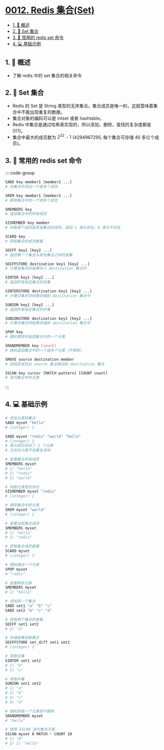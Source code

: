 # [0012. Redis 集合(Set)](https://github.com/Tdahuyou/TNotes.redis/tree/main/notes/0012.%20Redis%20%E9%9B%86%E5%90%88(Set))

<!-- region:toc -->

- [1. 📝 概述](#1--概述)
- [2. 📒 Set 集合](#2--set-集合)
- [3. 📒 常用的 redis set 命令](#3--常用的-redis-set-命令)
- [4. 💻 基础示例](#4--基础示例)

<!-- endregion:toc -->

## 1. 📝 概述

- 了解 redis 中的 set 集合的相关命令

## 2. 📒 Set 集合

- Redis 的 Set 是 String 类型的无序集合。集合成员是唯一的，这就意味着集合中不能出现重复的数据。
- 集合对象的编码可以是 intset 或者 hashtable。
- Redis 中集合是通过哈希表实现的，所以添加，删除，查找的复杂度都是 O(1)。
- 集合中最大的成员数为 $2^{32} - 1$ (4294967295, 每个集合可存储 40 多亿个成员)。

## 3. 📒 常用的 redis set 命令

::: code-group

```bash [集合操作]
SADD key member1 [member2 ...]
# 向集合中添加一个或多个成员

SREM key member1 [member2 ...]
# 移除集合中的一个或多个成员

SMEMBERS key
# 返回集合中的所有成员

SISMEMBER key member
# 判断某个成员是否是集合的成员，返回 1 表示存在，0 表示不存在
```

```bash [集合运算]
SCARD key
# 获取集合的成员数量

SDIFF key1 [key2 ...]
# 返回第一个集合与其他集合之间的差集

SDIFFSTORE destination key1 [key2 ...]
# 计算差集并将结果存入 destination 集合中

SINTER key1 [key2 ...]
# 返回所有给定集合的交集

SINTERSTORE destination key1 [key2 ...]
# 计算交集并将结果存储到 destination 集合中

SUNION key1 [key2 ...]
# 返回所有给定集合的并集

SUNIONSTORE destination key1 [key2 ...]
# 计算并集并将结果存储到 destination 集合中
```

```bash [随机与移动]
SPOP key
# 随机移除并返回集合中的一个元素

SRANDMEMBER key [count]
# 随机返回集合中的一个或多个元素（不移除）

SMOVE source destination member
# 将指定成员从 source 集合移动到 destination 集合
```

```bash [其他]
SSCAN key cursor [MATCH pattern] [COUNT count]
# 迭代集合中的元素
```

:::

## 4. 💻 基础示例

```bash
# 添加元素到集合
SADD myset "hello"
# (integer) 1

SADD myset "redis" "world" "hello"
# (integer) 2
# 表示成功添加了 2 个元素
# 已存在元素不会重复添加

# 查看集合所有成员
SMEMBERS myset
# 1) "hello"
# 2) "redis"
# 3) "world"

# 判断元素是否存在
SISMEMBER myset "redis"
# (integer) 1

# 移除集合中的元素
SREM myset "world"
# (integer) 1

# 查看当前集合成员
SMEMBERS myset
# 1) "hello"
# 2) "redis"

# 获取集合成员数量
SCARD myset
# (integer) 2

# 随机弹出一个元素
SPOP myset
# "redis"

# 查看剩余元素
SMEMBERS myset
# 1) "hello"

# 添加另一个集合
SADD set1 "a" "b" "c"
SADD set2 "b" "c" "d"

# 获取两个集合的差集
SDIFF set1 set2
# 1) "a"

# 存储差集到新集合
SDIFFSTORE set_diff set1 set2
# (integer) 1

# 获取交集
SINTER set1 set2
# 1) "b"
# 2) "c"

# 获取并集
SUNION set1 set2
# 1) "a"
# 2) "b"
# 3) "c"
# 4) "d"

# 随机获取一个元素但不删除
SRANDMEMBER myset
# "hello"

# 使用 SSCAN 迭代集合元素
SSCAN myset 0 MATCH * COUNT 10
# 1) "0"
# 2) 1) "hello"
```
